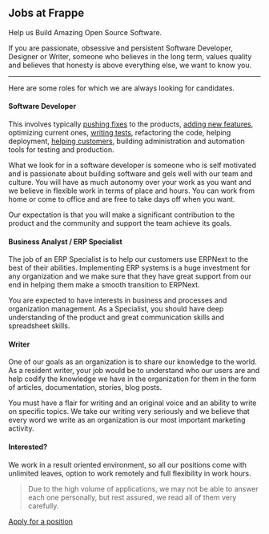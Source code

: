 <section class='section-padding text-center'>
	<h1>Jobs at Frappe</h1>
	<p class="lead text-muted mb-5">Help us Build Amazing Open Source Software.</p>
</section>

<!-- no-sidebar -->


If you are passionate, obsessive and persistent Software Developer, Designer or Writer, someone who believes in the long term, values quality and believes that honesty is above everything else, we want to know you.

---

Here are some roles for which we are always looking for candidates.

#### Software Developer

This involves typically [pushing fixes](https://github.com/frappe/erpnext/issues) to the products, [adding new features](https://github.com/frappe/erpnext/issues?labels=feature+request&page=1&state=open), optimizing current ones, [writing tests](https://travis-ci.org/frappe/erpnext), refactoring the code, helping deployment, [helping customers](https://discuss.erpnext.com), building administration and automation tools for testing and production.

What we look for in a software developer is someone who is self motivated and is passionate about building software and gels well with our team and culture. You will have as much autonomy over your work as you want and we believe in flexible work in terms of place and hours. You can work from home or come to office and are free to take days off when you want.

Our expectation is that you will make a significant contribution to the product and the community and support the team achieve its goals.

#### Business Analyst / ERP Specialist

The job of an ERP Specialist is to help our customers use ERPNext to the best of their abilities. Implementing ERP systems is a huge investment for any organization and we make sure that they have great support from our end in helping them make a smooth transition to ERPNext.

You are expected to have interests in business and processes and organization management. As a Specialist, you should have deep understanding of the product and great communication skills and spreadsheet skills.

#### Writer

One of our goals as an organization is to share our knowledge to the world. As a resident writer, your job would be to understand who our users are and help codify the knowledge we have in the organization for them in the form of articles, documentation, stories, blog posts.

You must have a flair for writing and an original voice and an ability to write on specific topics. We take our writing very seriously and we believe that every word we write as an organization is our most important marketing activity.

#### Interested?

We work in a result oriented environment, so all our positions come with unlimited leaves, option to work remotely and full flexibility in work hours.

> Due to the high volume of applications, we may not be able to answer each one personally, but rest assured, we read all of them very carefully.

<a href="/join-us" class="btn btn-dark" style="margin-bottom: 15px;">Apply for a position</a>
